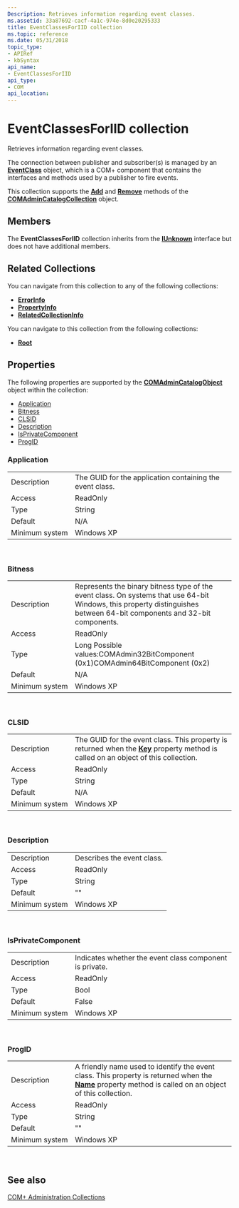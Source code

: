 ```yaml
---
Description: Retrieves information regarding event classes.
ms.assetid: 33a87692-cacf-4a1c-974e-8d0e20295333
title: EventClassesForIID collection
ms.topic: reference
ms.date: 05/31/2018
topic_type: 
- APIRef
- kbSyntax
api_name: 
- EventClassesForIID
api_type: 
- COM
api_location: 
---
```


# EventClassesForIID collection

Retrieves information regarding event classes.

The connection between publisher and subscriber(s) is managed by an [**EventClass**](/windows/desktop/api/eventsys/nn-eventsys-ieventclass) object, which is a COM+ component that contains the interfaces and methods used by a publisher to fire events.

This collection supports the [**Add**](/windows/desktop/api/ComAdmin/nf-comadmin-icatalogcollection-add) and [**Remove**](/windows/desktop/api/ComAdmin/nf-comadmin-icatalogcollection-remove) methods of the [**COMAdminCatalogCollection**](comadmincatalogcollection.md) object.

## Members

The **EventClassesForIID** collection inherits from the [**IUnknown**](/windows/desktop/api/unknwn/nn-unknwn-iunknown) interface but does not have additional members.

## Related Collections

You can navigate from this collection to any of the following collections:

-   [**ErrorInfo**](errorinfo.md)
-   [**PropertyInfo**](propertyinfo.md)
-   [**RelatedCollectionInfo**](relatedcollectioninfo.md)

You can navigate to this collection from the following collections:

-   [**Root**](root.md)

## Properties

The following properties are supported by the [**COMAdminCatalogObject**](comadmincatalogobject.md) object within the collection:

-   [Application](#application)
-   [Bitness](#bitness)
-   [CLSID](#clsid)
-   [Description](#description)
-   [IsPrivateComponent](#isprivatecomponent)
-   [ProgID](#progid)

### Application



|                |                                                          |
|----------------|----------------------------------------------------------|
| Description    | The GUID for the application containing the event class. |
| Access         | ReadOnly                                                 |
| Type           | String                                                   |
| Default        | N/A                                                      |
| Minimum system | Windows XP                                               |



 

### Bitness



|                |                                                                                                                                                                         |
|----------------|-------------------------------------------------------------------------------------------------------------------------------------------------------------------------|
| Description    | Represents the binary bitness type of the event class. On systems that use 64-bit Windows, this property distinguishes between 64-bit components and 32-bit components. |
| Access         | ReadOnly                                                                                                                                                                |
| Type           | Long Possible values:COMAdmin32BitComponent (0x1)COMAdmin64BitComponent (0x2)                                                                                           |
| Default        | N/A                                                                                                                                                                     |
| Minimum system | Windows XP                                                                                                                                                              |



 

### CLSID



|                |                                                                                                                                                               |
|----------------|---------------------------------------------------------------------------------------------------------------------------------------------------------------|
| Description    | The GUID for the event class. This property is returned when the [**Key**](/windows/desktop/api/ComAdmin/nf-comadmin-icatalogobject-get_key) property method is called on an object of this collection. |
| Access         | ReadOnly                                                                                                                                                      |
| Type           | String                                                                                                                                                        |
| Default        | N/A                                                                                                                                                           |
| Minimum system | Windows XP                                                                                                                                                    |



 

### Description



|                |                            |
|----------------|----------------------------|
| Description    | Describes the event class. |
| Access         | ReadOnly                   |
| Type           | String                     |
| Default        | ""                         |
| Minimum system | Windows XP                 |



 

### IsPrivateComponent



|                |                                                         |
|----------------|---------------------------------------------------------|
| Description    | Indicates whether the event class component is private. |
| Access         | ReadOnly                                                |
| Type           | Bool                                                    |
| Default        | False                                                   |
| Minimum system | Windows XP                                              |



 

### ProgID



|                |                                                                                                                                                                                     |
|----------------|-------------------------------------------------------------------------------------------------------------------------------------------------------------------------------------|
| Description    | A friendly name used to identify the event class. This property is returned when the [**Name**](/windows/desktop/api/ComAdmin/nf-comadmin-icatalogobject-get_name) property method is called on an object of this collection. |
| Access         | ReadOnly                                                                                                                                                                            |
| Type           | String                                                                                                                                                                              |
| Default        | ""                                                                                                                                                                                  |
| Minimum system | Windows XP                                                                                                                                                                          |



 

## See also

<dl> <dt>

[COM+ Administration Collections](com--administration-collections.md)
</dt> </dl>

 

 